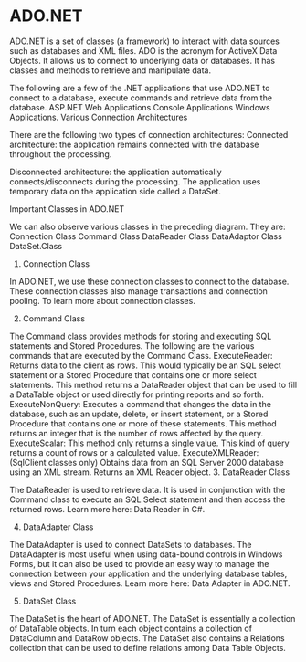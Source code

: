 <h1>ADO.NET</h1>
 
ADO.NET is a set of classes (a framework) to interact with data sources such as databases and XML files. ADO is the acronym for ActiveX Data Objects. It allows us to connect to underlying data or databases. It has classes and methods to retrieve and manipulate data.
 
The following are a few of the .NET applications that use ADO.NET to connect to a database, execute commands and retrieve data from the database.
ASP.NET Web Applications
Console Applications
Windows Applications.
Various Connection Architectures
 
There are the following two types of connection architectures:
Connected architecture: the application remains connected with the database throughout the processing.

Disconnected architecture: the application automatically connects/disconnects during the processing. The application uses temporary data on the application side called a DataSet.

Important Classes in ADO.NET
 
We can also observe various classes in the preceding diagram. They are:
Connection Class
Command Class
DataReader Class
DataAdaptor Class
DataSet.Class

1. Connection Class
 
In ADO.NET, we use these connection classes to connect to the database. These connection classes also manage transactions and connection pooling. To learn more about connection classes.
 
2. Command Class
 
The Command class provides methods for storing and executing SQL statements and Stored Procedures. The following are the various commands that are executed by the Command Class.
ExecuteReader: Returns data to the client as rows. This would typically be an SQL select statement or a Stored Procedure that contains one or more select statements. This method returns a DataReader object that can be used to fill a DataTable object or used directly for printing reports and so forth.
ExecuteNonQuery: Executes a command that changes the data in the database, such as an update, delete, or insert statement, or a Stored Procedure that contains one or more of these statements. This method returns an integer that is the number of rows affected by the query.
ExecuteScalar: This method only returns a single value. This kind of query returns a count of rows or a calculated value.
ExecuteXMLReader: (SqlClient classes only) Obtains data from an SQL Server 2000 database using an XML stream. Returns an XML Reader object.
3. DataReader Class
 
The DataReader is used to retrieve data. It is used in conjunction with the Command class to execute an SQL Select statement and then access the returned rows. Learn more here: Data Reader in C#.
 
4. DataAdapter Class
 
The DataAdapter is used to connect DataSets to databases. The DataAdapter is most useful when using data-bound controls in Windows Forms, but it can also be used to provide an easy way to manage the connection between your application and the underlying database tables, views and Stored Procedures. Learn more here: Data Adapter in ADO.NET.
 
5. DataSet Class
 
The DataSet is the heart of ADO.NET. The DataSet is essentially a collection of DataTable objects. In turn each object contains a collection of DataColumn and DataRow objects. The DataSet also contains a Relations collection that can be used to define relations among Data Table Objects.
